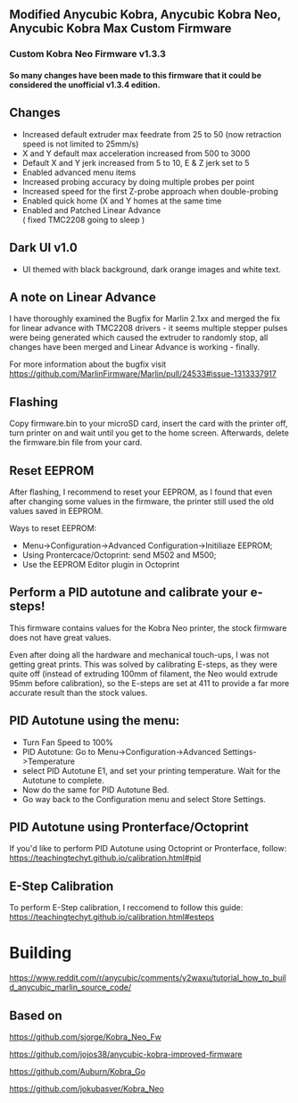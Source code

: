 ## Modified Anycubic Kobra, Anycubic Kobra Neo, Anycubic Kobra Max Custom Firmware   

### Custom Kobra Neo Firmware v1.3.3    
#### So many changes have been made to this firmware that it could be considered the unofficial v1.3.4 edition.

## Changes
- Increased default extruder max feedrate from 25 to 50 (now retraction speed is not limited to 25mm/s)
- X and Y default max acceleration increased from 500 to 3000
- Default X and Y jerk increased from 5 to 10, E & Z jerk set to 5   
- Enabled advanced menu items 
- Increased probing accuracy by doing multiple probes per point
- Increased speed for the first Z-probe approach when double-probing
- Enabled quick home (X and Y homes at the same time  
- Enabled and Patched Linear Advance    
  ( fixed TMC2208 going to sleep )

## Dark UI v1.0
- UI themed with black background, dark orange images and white text.

## A note on Linear Advance 
I have thoroughly examined the Bugfix for Marlin 2.1xx and merged the fix for linear advance with TMC2208 drivers - it seems multiple stepper pulses were being generated which caused the extruder to randomly stop, all changes have been merged and Linear Advance is working - finally.   

For more information about the bugfix visit https://github.com/MarlinFirmware/Marlin/pull/24533#issue-1313337917


## Flashing
Copy firmware.bin to your microSD card, insert the card with the printer off, turn printer on and wait until you get to the home screen. Afterwards, delete the firmware.bin file from your card.

## Reset EEPROM
After flashing, I recommend to reset your EEPROM, as I found that even after changing some values in the firmware, the printer still used the old values saved in EEPROM.

Ways to reset EEPROM:
- Menu->Configuration->Advanced Configuration->Initiliaze EEPROM; 
- Using Prontercace/Octoprint: send M502 and M500;
- Use the EEPROM Editor plugin in Octoprint


## Perform a PID autotune and calibrate your e-steps!
This firmware contains values for the Kobra Neo printer, the stock firmware does not have great values. 

Even after doing all the hardware and mechanical touch-ups, I was not getting great prints. This was solved by calibrating E-steps, as they were quite off (instead of extruding 100mm of filament, the Neo would extrude 95mm before calibration), so the E-steps are set at 411 to provide a far more accurate result than the stock values.

## PID Autotune using the menu:

- Turn Fan Speed to 100%
- PID Autotune: Go to Menu->Configuration->Advanced Settings->Temperature
- select PID Autotune E1, and set your printing temperature. Wait for the Autotune to complete.
- Now do the same for PID Autotune Bed. 
- Go way back to the Configuration menu and select Store Settings.

## PID Autotune using Pronterface/Octoprint
If you'd like to perform PID Autotune using Octoprint or Pronterface, follow: https://teachingtechyt.github.io/calibration.html#pid

## E-Step Calibration
To perform E-Step calibration, I reccomend to follow this guide: https://teachingtechyt.github.io/calibration.html#esteps

# Building
https://www.reddit.com/r/anycubic/comments/y2waxu/tutorial_how_to_build_anycubic_marlin_source_code/

## Based on
https://github.com/sjorge/Kobra_Neo_Fw

https://github.com/jojos38/anycubic-kobra-improved-firmware

https://github.com/Auburn/Kobra_Go
   
https://github.com/jokubasver/Kobra_Neo
